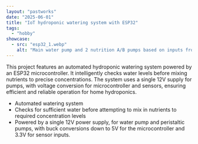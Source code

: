 ```yaml
---
layout: "pastworks"
date: "2025-06-01"
title: "IoT hydroponic watering system with ESP32"
tags:
  - "hobby"
showcase:
  - src: "esp32_1.webp"
    alt: "Main water pump and 2 nutrition A/B pumps based on inputs from TDS and water level sensors"
---
```

This project features an automated hydroponic watering system powered by an ESP32 microcontroller. It intelligently checks water levels before mixing nutrients to precise concentrations. The system uses a single 12V supply for pumps, with voltage conversion for microcontroller and sensors, ensuring efficient and reliable operation for home hydroponics.

- Automated watering system
- Checks for sufficient water before attempting to mix in nutrients to required concentration levels
- Powered by a single 12V power supply, for water pump and peristaltic pumps, with buck conversions down to 5V for the microcontroller and 3.3V for sensor inputs.
